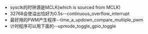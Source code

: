+ sysclk的时钟源是MCLK(which is sourced from MCLK)
+ 32768会使溢出恰好为0.5s--continuous_overflow_interrupt
+ 最好用的PWM产生程序--time_a_updown_compare_multiple_pwm
+ 计时程序可以用下面的--upmode_toggle_gpio_toggle

